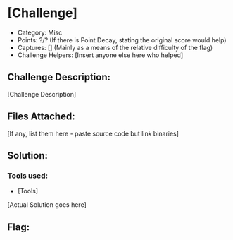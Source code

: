 # [Challenge]

- Category: Misc
- Points: ?/? (If there is Point Decay, stating the original score would help)
- Captures: [] (Mainly as a means of the relative difficulty of the flag)
- Challenge Helpers: [Insert anyone else here who helped]

## Challenge Description:
[Challenge Description]

## Files Attached:
[If any, list them here - paste source code but link binaries]

## Solution:

### Tools used:
- [Tools]

[Actual Solution goes here]

## Flag: